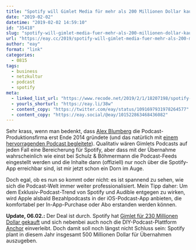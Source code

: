 ```yaml
---
title: "Spotify will Gimlet Media für mehr als 200 Millionen Dollar kaufen"
date: "2019-02-02"
datetime: "2019-02-02 14:59:10"
id: "35418"
slug: "spotify-will-gimlet-media-fuer-mehr-als-200-millionen-dollar-kaufen"
url: "https://eay.cc/2019/spotify-will-gimlet-media-fuer-mehr-als-200-millionen-dollar-kaufen/"
author: "eay"
format: "link"
categories:
  - 0815
tags:
  - business
  - netzkultur
  - podcast
  - spotify
meta:
  - linked_list_url: "https://www.recode.net/2019/2/1/18207198/spotify-gimlet-podcast-acquisition"
  - yourls_shorturl: "https://eay.li/38w"
  - content_copy: "https://twitter.com/eay/status/1091697931978264577"
  - content_copy: "https://eay.social/@eay/101522863468436082"
---
```


Sehr krass, wenn man bedenkt, dass [Alex Blumberg](http://en.wikipedia.org/wiki/Alex_Blumberg) die Podcast-Produktionsfirma erst Ende 2014 gründete (und das natürlich mit [einem hervorragenden Podcast begleitete](https://eay.cc/2014/startup-ein-podcast-ueber-die-gruendung-eines-startups/)). Qualitativ wären Gimlets Podcasts auf jeden Fall eine Bereicherung für Spotify, aber dass mit der Übernahme wahrscheinlich wie einst bei Schulz & Böhmermann die Podcast-Feeds eingestellt werden und die Inhalte dann (offiziell) nur noch über die Spotify-App erreichbar sind, ist mir jetzt schon ein Dorn im Auge.

Doch egal, ob es nun so kommt oder nicht: es ist spannend zu sehen, wie sich die Podcast-Welt immer weiter professionalisiert. Mein Tipp daher: Um dem Exklusiv-Podcast-Trend von Spotify und Audible entgegen zu wirken, wird Apple alsbald Bezahlpodcasts in der iOS-Podcast-App anbieten, die komfortabel per In-App-Purchase oder Abo erstanden werden können.

**Update, 06.02.:** Der Deal ist durch. Spotify hat [Gimlet für 230 Millionen Dollar gekauft](https://www.recode.net/2019/2/6/18213456/spotify-podcast-gimlet-anchor-q4-results) und sich nebenbei auch noch die DIY-Podcast-Plattform [Anchor](https://anchor.fm/) einverleibt. Doch damit soll noch längst nicht Schluss sein: Spotify plant in diesem Jahr insgesamt 500 Millionen Dollar für Übernahmen auszugeben.
